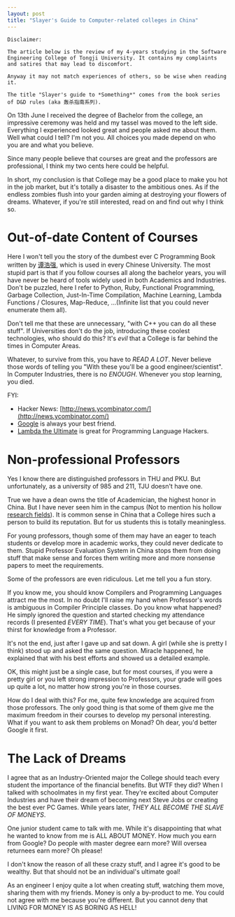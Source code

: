 ```yaml
---
layout: post
title: "Slayer's Guide to Computer-related colleges in China"
---
```


    Disclaimer:

    The article below is the review of my 4-years studying in the Software Engineering College of Tongji University. It contains my complaints and satires that may lead to discomfort.
    
    Anyway it may not match experiences of others, so be wise when reading it.
    
    The title "Slayer's guide to *Something*" comes from the book series of D&D rules (aka 轰杀指南系列).

On 13th June I received the degree of Bachelor from the college, an impressive ceremony was held and my tassel was moved to the left side. Everything I experienced looked great and people asked me about them. Well what could I tell? I'm not you. All choices you made depend on who you are and what you believe.

Since many people believe that courses are great and the professors are professional, I think my two cents here could be helpful.

In short, my conclusion is that College may be a good place to make you hot in the job market, but it's totally a disaster to the ambitious ones. As if the endless zombies flush into your garden aiming at destroying your flowers of dreams. Whatever, if you're still interested, read on and find out why I think so.

# Out-of-date Content of Courses
Here I won't tell you the story of the dumbest ever C Programming Book written by [谭浩强](http://zh.wikipedia.org/wiki/%E8%B0%AD%E6%B5%A9%E5%BC%BA), which is used in every Chinese University. The most stupid part is that if you follow courses all along the bachelor years, you will have never be heard of tools widely used in both Academics and Industries. Don't be puzzled, here I refer to Python, Ruby, Functional Programming, Garbage Collection, Just-In-Time Compilation, Machine Learning, Lambda Functions / Closures, Map-Reduce, ...(Infinite list that you could never enumerate them all).

Don't tell me that these are unnecessary, "with C++ you can do all these stuff". If Universities don't do the job, introducing these coolest technologies, who should do this? It's *evil* that a College is far behind the times in Computer Areas.

Whatever, to survive from this, you have to *READ A LOT*. Never believe those words of telling you "With these you'll be a good engineer/scientist". In Computer Industries, there is no *ENOUGH*. Whenever you stop learning, you died.

FYI:

* Hacker News: [http://news.ycombinator.com/](http://news.ycombinator.com/)
* [Google](http://www.google.com) is always your best friend.
* [Lambda the Ultimate](http://lambda-the-ultimate.org/) is great for Programming Language Hackers.

# Non-professional Professors
Yes I know there are distinguished professors in THU and PKU. But unfortunately, as a university of 985 and 211, TJU doesn't have one. 

True we have a dean owns the title of Academician, the highest honor in China. But I have never seen him in the campus (Not to mention his hollow [research fields](http://zh.wikipedia.org/wiki/%E5%91%A8%E5%85%B4%E9%93%AD)). It is common sense in China that a College hires such a person to build its reputation. But for us students this is totally meaningless.

For young professors, though some of them may have an eager to teach students or develop more in academic works, they could never dedicate to them. Stupid Professor Evaluation System in China stops them from doing stuff that make sense and forces them writing more and more nonsense papers to meet the requirements.

Some of the professors are even ridiculous. Let me tell you a fun story.

If you know me, you should know Compilers and Programming Languages attract me the most. In no doubt I'll raise my hand when Professor's words is ambiguous in Compiler Principle classes. Do you know what happened? He simply ignored the question and started checking my attendance records (I presented *EVERY TIME*). That's what you get because of your thirst for knowledge from a Professor.

It's not the end, just after I gave up and sat down. A girl (while she is pretty I think) stood up and asked the same question. Miracle happened, he explained that with his best efforts and showed us a detailed example. 

OK, this might just be a single case, but for most courses, if you were a pretty girl or you left strong impression to Professors, your grade will goes up quite a lot, no matter how strong you're in those courses.

How do I deal with this? For me, quite few knowledge are acquired from those professors. The only good thing is that some of them give me the maximum freedom in their courses to develop my personal interesting. What if you want to ask them problems on Monad? Oh dear, you'd better Google it first.

# The Lack of Dreams
I agree that as an Industry-Oriented major the College should teach every student the importance of the financial benefits. But WTF they did? When I talked with schoolmates in my first year. They're excited about Computer Industries and have their dream of becoming next Steve Jobs or creating the best ever PC Games. While years later, *THEY ALL BECOME THE SLAVE OF MONEYS*.

One junior student came to talk with me. While it's disappointing that what he wanted to know from me is ALL ABOUT MONEY. How much you earn from Google? Do people with master degree earn more? Will oversea returnees earn more? Oh please!

I don't know the reason of all these crazy stuff, and I agree it's good to be wealthy. But that should not be an individual's ultimate goal!

As an engineer I enjoy quite a lot when creating stuff, watching them move, sharing them with my friends. Money is only a by-product to me. You could not agree with me because you're different. But you cannot deny that LIVING FOR MONEY IS AS BORING AS HELL!


